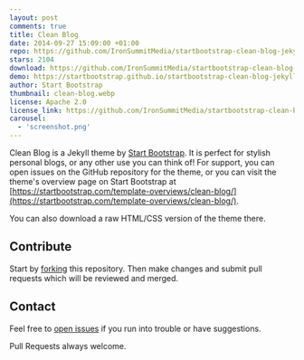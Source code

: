 ```yaml
---
layout: post
comments: true
title: Clean Blog
date: 2014-09-27 15:09:00 +01:00
repo: https://github.com/IronSummitMedia/startbootstrap-clean-blog-jekyll
stars: 2104
download: https://github.com/IronSummitMedia/startbootstrap-clean-blog-jekyll/archive/gh-pages.zip
demo: https://startbootstrap.github.io/startbootstrap-clean-blog-jekyll/
author: Start Bootstrap
thumbnail: clean-blog.webp
license: Apache 2.0
license_link: https://github.com/IronSummitMedia/startbootstrap-clean-blog-jekyll/blob/gh-pages/LICENSE
carousel:
  - 'screenshot.png'
---
```


Clean Blog is a Jekyll theme by [Start Bootstrap](https://startbootstrap.com). It is perfect for stylish personal blogs, or any other use you can think of! For support, you can open issues on the GitHub repository for the theme, or you can visit the theme's overview page on Start Bootstrap at [https://startbootstrap.com/template-overviews/clean-blog/](https://startbootstrap.com/template-overviews/clean-blog/).

You can also download a raw HTML/CSS version of the theme there.

## Contribute

Start by [forking](https://github.com/IronSummitMedia/startbootstrap-clean-blog-jekyll/fork) this repository. Then make changes and submit pull requests which will be reviewed and merged.

## Contact

Feel free to [open issues](https://github.com/IronSummitMedia/startbootstrap-clean-blog-jekyll) if you run into trouble or have suggestions.

Pull Requests always welcome.
